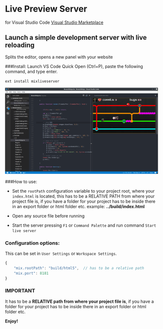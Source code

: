 # Live Preview Server
for Visual Studio Code
[Visual Studio Marketplace](https://marketplace.visualstudio.com/items?itemName=varomix.mixliveserver)
## Launch a simple development server with live reloading
Splits the editor, opens a new panel with your website

###Install:
Launch VS Code Quick Open (Ctrl+P), paste the following command, and type enter.

`ext install mixliveserver`

![preview](img/preview.png)

###How to use:

* Set the `rootPath` configuration variable to your project root, where your `index.html` is located, this has to be a RELATIVE PATH
from where your project file is, if you have a folder for your project has to be inside there in an export folder or html folder etc.
example: 
**../build/index.html**

* Open any source file before running
* Start the server pressing `F1` or `Command Palette` and run command `Start live server`

### Configuration options:
This can be set in `User Settings` or `Workspace Settings`.

```javascript
{
    "mix.rootPath": "build/html5",  // has to be a relative path
    "mix.port": 8181
}
```
### IMPORTANT
It has to be a **RELATIVE path from where your project file is**, if you have a folder for your project has to be inside there in an export folder or html folder etc.


**Enjoy!**
